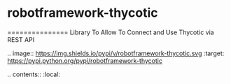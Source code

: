 ﻿# robotframework-thycotic




===============
Library To Allow To Connect and Use Thycotic via REST API


.. image:: https://img.shields.io/pypi/v/robotframework-thycotic.svg
    :target: https://pypi.python.org/pypi/robotframework-thycotic

.. contents::
   :local:

